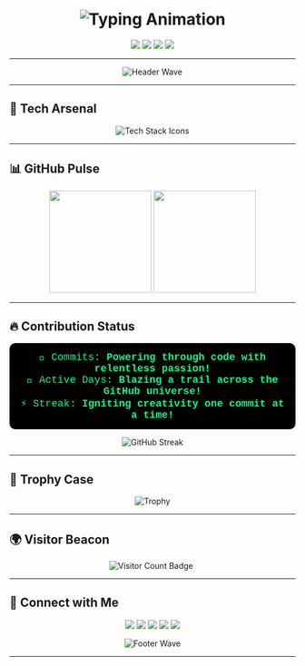 <h1 align="center">
  <img src="https://readme-typing-svg.demolab.com?font=Orbitron&size=32&duration=3500&pause=800&color=00FF88&width=450&lines=%F0%9F%9A%80+Hey%2C+I'm+Raghav!;Code+Alchemist;Building+the+Future+Now!&center=true" alt="Typing Animation" />
</h1>

<p align="center">
  <a href="https://raghavpanthi.com.np"><img src="https://img.shields.io/badge/Portfolio-%23000000.svg?style=for-the-badge&logo=react&logoColor=00FF88"/></a>
  <a href="https://www.linkedin.com/in/raghav-vian-panthi/"><img src="https://img.shields.io/badge/LinkedIn-0077B5?style=for-the-badge&logo=linkedin&logoColor=00FF88"/></a>
  <a href="https://leetcode.com/Mrcoderv/"><img src="https://img.shields.io/badge/LeetCode-FFA116?style=for-the-badge&logo=leetcode&logoColor=00FF88"/></a>
  <a href="https://share.streamlit.io/user/mrcoderv"><img src="https://img.shields.io/badge/Streamlit-App-FF4B4B?style=for-the-badge&logo=streamlit&logoColor=00FF88"/></a>
</p>

---

<p align="center">
  <img src="https://capsule-render.vercel.app/api?type=wave&color=0:00FF88,100:FF00CC&height=140&section=header&text=Welcome%20to%20my%20GitHub%20Galaxy!&fontSize=40&fontAlignY=38&desc=🌌%20Code%20%7C%20Innovate%20%7C%20Inspire&descAlignY=62&animation=fadeIn" alt="Header Wave"/>
</p>

---

## 🌟 **Tech Arsenal**

<p align="center">
  <img src="https://skillicons.dev/icons?i=python,js,java,c,wordpress,jupyter,react,nodejs,docker,git" alt="Tech Stack Icons" />
</p>

---

## 📊 **GitHub Pulse**

<p align="center">
  <img height="180em" src="https://github-readme-stats.vercel.app/api?username=Mrcoderv&show_icons=true&theme=onedark&include_all_commits=true&count_private=true&border_radius=12"/>
  <img height="180em" src="https://github-readme-stats.vercel.app/api/top-langs/?username=Mrcoderv&layout=compact&theme=onedark&border_radius=12"/>
</p>

---

## 🔥 **Contribution Status**

<p align="center" style="background-color: #000000; padding: 15px; border-radius: 10px;">
  <span style="color: #00FF88; font-family: 'Courier New', Courier, monospace; font-size: 18px;">
    💾 Commits: <b>Powering through code with relentless passion!</b><br>
    🌟 Active Days: <b>Blazing a trail across the GitHub universe!</b><br>
    ⚡ Streak: <b>Igniting creativity one commit at a time!</b>
  </span>
</p>

<p align="center">
  <img src="https://github-readme-streak-stats.herokuapp.com/?user=mrcoderv&theme=onedark&border_radius=12" alt="GitHub Streak"/>
</p>

---

## 🏅 **Trophy Case**

<p align="center">
  <img src="https://github-profile-trophy.vercel.app/?username=Mrcoderv&theme=onedark&margin-w=15&row=2&column=4" alt="Trophy"/>
</p>

---

## 🌍 **Visitor Beacon**

<p align="center">
  <img src="https://img.shields.io/endpoint?url=https://api.countapi.xyz/get/github.com/Mrcoderv/visits&style=for-the-badge&label=Visitors&color=00FF88&logo=github" alt="Visitor Count Badge"/>
  <img src="https://api.countapi.xyz/update/github.com/Mrcoderv/visits/?amount=1" width="1" height="1" alt="counter updater"/>
</p>

---

## 🤝 **Connect with Me**

<p align="center">
  <a href="mailto:Raghavap.339@gmail.com"><img src="https://img.shields.io/badge/Gmail-D14836?style=for-the-badge&logo=gmail&logoColor=00FF88"/></a>
  <a href="https://www.instagram.com/raghavavian/"><img src="https://img.shields.io/badge/Instagram-E4405F?style=for-the-badge&logo=instagram&logoColor=00FF88"/></a>
  <a href="https://discord.com/users/yourdiscordid"><img src="https://img.shields.io/badge/Discord-7289DA?style=for-the-badge&logo=discord&logoColor=00FF88"/></a>
  <a href="https://www.linkedin.com/in/raghav-vian-panthi"><img src="https://img.shields.io/badge/LinkedIn-0077B5?style=for-the-badge&logo=linkedin&logoColor=00FF88"/></a>
  <a href="https://www.youtube.com/@RaghavVian"><img src="https://img.shields.io/badge/YouTube-FF0000?style=for-the-badge&logo=youtube&logoColor=00FF88"/></a>
</p>

<p align="center">
  <img src="https://capsule-render.vercel.app/api?type=wave&color=0:FF00CC,100:00FF88&height=120&section=footer&animation=fadeIn" alt="Footer Wave"/>
</p>

---
